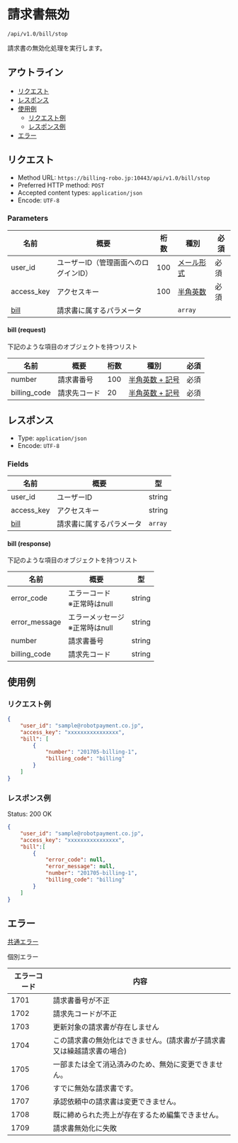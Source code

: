 # 請求書無効

`/api/v1.0/bill/stop`

請求書の無効化処理を実行します。

## アウトライン

- [リクエスト](#リクエスト)
- [レスポンス](#レスポンス)
- [使用例](#使用例)
  - [リクエスト例](#リクエスト例)
  - [レスポンス例](#レスポンス例)
- [エラー](#エラー)

## リクエスト
- Method URL: `https://billing-robo.jp:10443/api/v1.0/bill/stop`
- Preferred HTTP method: `POST`
- Accepted content types: `application/json`
- Encode: `UTF-8`

### Parameters

| 名前                  | 概要                                 | 桁数 | 種別                          | 必須 |
| --------------------- | ------------------------------------ | ---- | ----------------------------- | ---- |
| user_id               | ユーザーID（管理画面へのログインID） | 100  | [メール形式](../../index.md#種別) | 必須 |
| access_key            | アクセスキー                         | 100  | [半角英数](../../index.md#種別)   | 必須 |
| [bill](#bill-request) | 請求書に属するパラメータ             |      | `array`                 |      |

#### bill (request)

下記のような項目のオブジェクトを持つリスト

| 名前         | 概要         | 桁数 | 種別                               | 必須 |
| ------------ | ------------ | ---- | ---------------------------------- | ---- |
| number       | 請求書番号   | 100  | [半角英数 + 記号](../../index.md#種別) | 必須 |
| billing_code | 請求先コード | 20   | [半角英数 + 記号](../../index.md#種別) | 必須 |


## レスポンス

- Type: `application/json`
- Encode: `UTF-8`

### Fields

| 名前                   | 概要                     | 型            |
| ---------------------- | ------------------------ | ------------- |
| user_id                | ユーザーID               | string        |
| access_key             | アクセスキー             | string        |
| [bill](#bill-response) | 請求書に属するパラメータ | `array` |

#### bill (response)

下記のような項目のオブジェクトを持つリスト

| 名前          | 概要                                | 型     |
| ------------- | ----------------------------------- | ------ |
| error_code    | エラーコード <br> ※正常時はnull     | string |
| error_message | エラーメッセージ <br> ※正常時はnull | string |
| number        | 請求書番号                          | string |
| billing_code  | 請求先コード                        | string |


## 使用例

### リクエスト例

```json
{
    "user_id": "sample@robotpayment.co.jp",
    "access_key": "xxxxxxxxxxxxxxxx",
    "bill": [
        {
            "number": "201705-billing-1",
            "billing_code": "billing"
        }
    ]
}
```

### レスポンス例

Status: 200 OK

```json
{
    "user_id": "sample@robotpayment.co.jp",
    "access_key": "xxxxxxxxxxxxxxxx",
    "bill":[
        {
            "error_code": null,
            "error_message": null,
            "number": "201705-billing-1",
            "billing_code": "billing"
        }
    ]
}

```

## エラー

[共通エラー](../../index.md#共通エラー)

個別エラー

| エラーコード | 内容                                                                   |
| ------------ | ---------------------------------------------------------------------- |
| 1701         | 請求書番号が不正                                                       |
| 1702         | 請求先コードが不正                                                     |
| 1703         | 更新対象の請求書が存在しません                                         |
| 1704         | この請求書の無効化はできません。(請求書が子請求書又は繰越請求書の場合) |
| 1705         | 一部または全て消込済みのため、無効に変更できません。                   |
| 1706         | すでに無効な請求書です。                                               |
| 1707         | 承認依頼中の請求書は変更できません。                                   |
| 1708         | 既に締められた売上が存在するため編集できません。                       |
| 1709         | 請求書無効化に失敗                                                     |